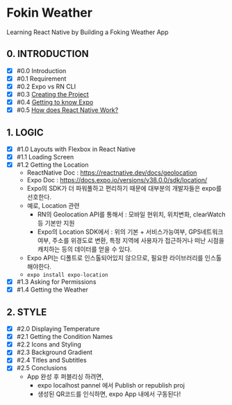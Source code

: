 # Fokin Weather 
Learning React Native by Building a Foking Weather App

## 0. INTRODUCTION 
-[x] \#0.0 Introduction <br/>
-[x] \#0.1 Requirement <br/>
-[x] \#0.2 Expo vs RN CLI <br/>
-[x] \#0.3 [Creating the Project](https://github.com/JungSWon/JavaScript/tree/master/05_01_React-by-Nomad#%EC%A0%84%EC%B2%98%EB%A6%AC-b) <br/>
-[x] \#0.4 [Getting to know Expo](https://github.com/JungSWon/JavaScript/tree/master/05_01_React-by-Nomad#%ED%99%98%EA%B2%BD%EC%84%A4%EC%A0%95-b) <br/>
-[x] \#0.5 [How does React Native Work?](https://github.com/JungSWon/JavaScript/tree/master/05_01_React-by-Nomad#what-is-react-native-) <br/>

## 1. LOGIC
-[x] \#1.0 Layouts with Flexbox in React Native <br/>
-[x] \#1.1 Loading Screen <br/>
-[x] \#1.2 Getting the Location <br/>
    - ReactNative Doc : https://reactnative.dev/docs/geolocation
    - Expo Doc : https://docs.expo.io/versions/v38.0.0/sdk/location/
    - Expo의 SDK가 더 파워풀하고 편리하기 때문에 대부분의 개발자들은 expo를 선호한다.
    - 예로, Location 관련 
        - RN의 Geolocation API를 통해서 : 모바일 현위치, 위치변화, clearWatch 등 기본만 지원
        - Expo의 Location SDK에서 : 위의 기본 + 서비스가능여부, GPS네트워크 여부, 주소를 위경도로 변환, 특정 지역에 사용자가 접근하거나 떠난 시점을 캐치하는 등의 데이터를 얻을 수 있다. 
    - Expo API는 디폴트로 인스톨되어있지 않으므로, 필요한 라이브러리를 인스톨해야한다.
    - `expo install expo-location`  
-[x] \#1.3 Asking for Permissions <br/>
-[x] \#1.4 Getting the Weather <br/>

## 2. STYLE
-[x] \#2.0 Displaying Temperature <br/>
-[x] \#2.1 Getting the Condition Names <br/>
-[x] \#2.2 Icons and Styling <br/>
-[x] \#2.3 Background Gradient <br/>
-[x] \#2.4 Titles and Subtitles <br/>
-[x] \#2.5 Conclusions <br/>
    - App 완성 후 퍼블리싱 하려면, 
        - expo localhost pannel 에서 Publish or republish proj  
        - 생성된 QR코드를 인식하면, expo App 내에서 구동된다!   
        